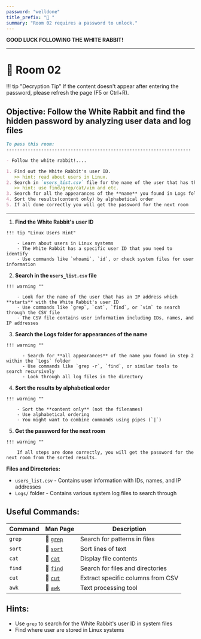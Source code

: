```yaml
---
password: "welldone"
title_prefix: "🔐 "
summary: "Room 02 requires a password to unlock."
---
```


**GOOD LUCK FOLLOWING THE WHITE RABBIT!**

---


# 🐇 Room 02

!!! tip "Decryption Tip"
    If the content doesn't appear after entering the password, please refresh the page (F5 or Ctrl+R).


## Objective: Follow the White Rabbit and find the hidden password by analyzing user data and log files

```markdown
To pass this room:
---------------------------------------------------------------------

- Follow the white rabbit!....

1. Find out the White Rabbit's user ID. 
   >> hint: read about users in Linux.
2. Search in `users_list.csv` file for the name of the user that has the IP which starts with this ID!!. 
   >> hint: use find/grep/cat/vim and etc.
3. Search for all the appearances of the **name** you found in Logs folder
4. Sort the results(content only) by alphabetical order
5. If all done correctly you will get the password for the next room
```
---

  1. **Find the White Rabbit's user ID**
   
    !!! tip "Linux Users Hint"
    
        - Learn about users in Linux systems
        - The White Rabbit has a specific user ID that you need to identify
        - Use commands like `whoami`, `id`, or check system files for user information
    
  2. **Search in the `users_list.csv` file**
    
    !!! warning ""
    
        - Look for the name of the user that has an IP address which **starts** with the White Rabbit's user ID
        - Use commands like `grep`, `cat`, `find`, or `vim` to search through the CSV file
        - The CSV file contains user information including IDs, names, and IP addresses

  3. **Search the Logs folder for appearances of the name**
    
    !!! warning ""

          - Search for **all appearances** of the name you found in step 2 within the `Logs` folder
          - Use commands like `grep -r`, `find`, or similar tools to search recursively
          - Look through all log files in the directory
           
  4. **Sort the results by alphabetical order**
  
    !!! warning ""
    
        - Sort the **content only** (not the filenames)
        - Use alphabetical ordering
        - You might want to combine commands using pipes (`|`)
     
  5. **Get the password for the next room**
  
    !!! warning ""
    
        If all steps are done correctly, you will get the password for the next room from the sorted results.

**Files and Directories:**

- `users_list.csv` - Contains user information with IDs, names, and IP addresses
- `Logs/` folder - Contains various system log files to search through

## **Useful Commands:**

| Command | Man Page                                                      | Description                       |
| ------- | ------------------------------------------------------------- | --------------------------------- |
| `grep`  | 🔗 [`grep`](https://man7.org/linux/man-pages/man1/grep.1.html) | Search for patterns in files      |
| `sort`  | 🔗 [`sort`](https://man7.org/linux/man-pages/man1/sort.1.html) | Sort lines of text                |
| `cat`   | 🔗 [`cat`](https://man7.org/linux/man-pages/man1/cat.1.html)   | Display file contents             |
| `find`  | 🔗 [`find`](https://man7.org/linux/man-pages/man1/find.1.html) | Search for files and directories  |
| `cut`   | 🔗 [`cut`](https://man7.org/linux/man-pages/man1/cut.1.html)   | Extract specific columns from CSV |
| `awk`   | 🔗 [`awk`](https://man7.org/linux/man-pages/man1/awk.1.html)   | Text processing tool              |

## **Hints:**
- Use `grep` to search for the White Rabbit's user ID in system files
- Find where user are stored in Linux systems


